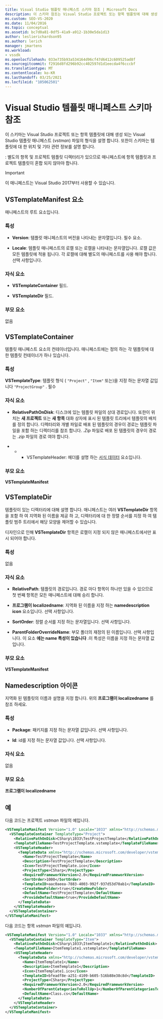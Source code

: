 ```yaml
---
title: Visual Studio 템플릿 매니페스트 스키마 참조 | Microsoft Docs
description: 이 스키마 참조는 Visual Studio 프로젝트 또는 항목 템플릿에 대해 생성 되는 Visual Studio 템플릿 매니페스트 파일의 형식을 설명 합니다.
ms.custom: SEO-VS-2020
ms.date: 11/04/2016
ms.topic: conceptual
ms.assetid: bc7d0a81-0df5-41a9-a912-1b30e5da1d13
author: leslierichardson95
ms.author: lerich
manager: jmartens
ms.workload:
- vssdk
ms.openlocfilehash: 033e735b93a534164d96cf47d6412c609525ad8f
ms.sourcegitcommit: f2916d8fd296b92cc402597d1d1eecda4f6cccbf
ms.translationtype: MT
ms.contentlocale: ko-KR
ms.lasthandoff: 03/25/2021
ms.locfileid: "105062501"
---
```

# <a name="visual-studio-template-manifest-schema-reference"></a>Visual Studio 템플릿 매니페스트 스키마 참조
이 스키마는 Visual Studio 프로젝트 또는 항목 템플릿에 대해 생성 되는 Visual Studio 템플릿 매니페스트 (*vstman*) 파일의 형식을 설명 합니다. 또한이 스키마는 템플릿에 대 한 위치 및 기타 관련 정보를 설명 합니다.

 : 별도의 항목 및 프로젝트 템플릿 디렉터리가 있으므로 매니페스트에 항목 템플릿과 프로젝트 템플릿이 혼합 되지 않아야 합니다.

> [!IMPORTANT]
> 이 매니페스트는 Visual Studio 2017부터 사용할 수 있습니다.

## <a name="vstemplatemanifest-element"></a>VSTemplateManifest 요소
 매니페스트의 루트 요소입니다.

### <a name="attributes"></a>특성

- **Version**: 템플릿 매니페스트의 버전을 나타내는 문자열입니다. 필수 요소.

- **Locale**: 템플릿 매니페스트의 로캘 또는 로캘을 나타내는 문자열입니다. 로캘 값은 모든 템플릿에 적용 됩니다. 각 로캘에 대해 별도의 매니페스트를 사용 해야 합니다. 선택 사항입니다.

### <a name="child-elements"></a>자식 요소

- **VSTemplateContainer** 필드.

- **VSTemplateDir** 필드.

### <a name="parent-element"></a>부모 요소
 없음

## <a name="vstemplatecontainer"></a>VSTemplateContainer
 템플릿 매니페스트 요소의 컨테이너입니다. 매니페스트에는 정의 하는 각 템플릿에 대 한 템플릿 컨테이너가 하나 있습니다.

### <a name="attributes"></a>특성
 **VSTemplateType**: 템플릿 형식 ( `"Project"` , `"Item"` 또는)을 지정 하는 문자열 값입니다 `"ProjectGroup"` . 필수

### <a name="child-elements"></a>자식 요소

- **RelativePathOnDisk**: 디스크에 있는 템플릿 파일의 상대 경로입니다. 또한이 위치는 **새 프로젝트** 또는 **새 항목** 대화 상자에 표시 된 템플릿 트리에서 템플릿의 배치를 정의 합니다. 디렉터리와 개별 파일로 배포 된 템플릿의 경우이 경로는 템플릿 파일을 포함 하는 디렉터리를 참조 합니다. *.Zip* 파일로 배포 된 템플릿의 경우이 경로는 *.zip* 파일의 경로 여야 합니다.

- * * VSTemplateHeader: 헤더를 설명 하는 [서식 데이터](../extensibility/templatedata-element-visual-studio-templates.md) 요소입니다.

### <a name="parent-element"></a>부모 요소
 **VSTemplateManifest**

## <a name="vstemplatedir"></a>VSTemplateDir
 템플릿이 있는 디렉터리에 대해 설명 합니다. 매니페스트는 여러 **VSTemplateDir** 항목을 포함 하 여 지역화 된 이름을 제공 하 고, 디렉터리에 대 한 정렬 순서를 지정 하 여 템플릿 범주 트리에서 해당 모양을 제어할 수 있습니다.

 디자인으로 인해 **VSTemplateDir** 항목은 로캘이 지정 되지 않은 매니페스트에서만 표시 되어야 합니다.

### <a name="attributes"></a>특성
 없음

### <a name="child-elements"></a>자식 요소

- **RelativePath**: 템플릿의 경로입니다. 경로 마다 항목이 하나만 있을 수 있으므로 첫 번째 항목은 모든 매니페스트에 대해 승리 합니다.

- **프로그램이 localizedname**: 지역화 된 이름을 지정 하는 **namedescription icon** 요소입니다. 선택 사항입니다.

- **SortOrder**: 정렬 순서를 지정 하는 문자열입니다. 선택 사항입니다.

- **ParentFolderOverrideName**: 부모 폴더의 재정의 된 이름입니다. 선택 사항입니다. 이 요소 **에는 name 특성이 있습니다** .이 특성은 이름을 지정 하는 문자열 값입니다.

### <a name="parent-element"></a>부모 요소
 **VSTemplateManifest**

## <a name="namedescriptionicon"></a>Namedescription 아이콘
 지역화 된 템플릿의 이름과 설명을 지정 합니다. 위의 **프로그램이 localizedname** 를 참조 하세요.

### <a name="attributes"></a>특성

- **Package**: 패키지를 지정 하는 문자열 값입니다. 선택 사항입니다.

- **Id**: id를 지정 하는 문자열 값입니다. 선택 사항입니다.

### <a name="child-elements"></a>자식 요소
 없음

### <a name="parent-element"></a>부모 요소
 **프로그램이 localizedname**

## <a name="examples"></a>예
 다음 코드는 프로젝트 *vstman* 파일의 예입니다.

```xml
<VSTemplateManifest Version="1.0" Locale="1033" xmlns="http://schemas.microsoft.com/developer/vstemplatemanifest/2015">
  <VSTemplateContainer TemplateType="Project">
    <RelativePathOnDisk>CSharp\1033\TestProjectTemplate</RelativePathOnDisk>
    <TemplateFileName>TestProjectTemplate.vstemplate</TemplateFileName>
    <VSTemplateHeader>
      <TemplateData xmlns="http://schemas.microsoft.com/developer/vstemplate/2005">
        <Name>TestProjectTemplate</Name>
        <Description>TestProjectTemplate</Description>
        <Icon>TestProjectTemplate.ico</Icon>
        <ProjectType>CSharp</ProjectType>
        <RequiredFrameworkVersion>2.0</RequiredFrameworkVersion>
        <SortOrder>1000</SortOrder>
        <TemplateID>aac0aeea-7883-4003-992f-937d53d70ab1</TemplateID>
        <CreateNewFolder>true</CreateNewFolder>
        <DefaultName>TestProjectTemplate</DefaultName>
        <ProvideDefaultName>true</ProvideDefaultName>
      </TemplateData>
    </VSTemplateHeader>
  </VSTemplateContainer>
</VSTemplateManifest>

```

 다음 코드는 항목 *vstman* 파일의 예입니다.

```xml
<VSTemplateManifest Version="1.0" Locale="1033" xmlns="http://schemas.microsoft.com/developer/vstemplatemanifest/2015">
  <VSTemplateContainer TemplateType="Item">
    <RelativePathOnDisk>CSharp\1033\ItemTemplate1</RelativePathOnDisk>
    <TemplateFileName>ItemTemplate1.vstemplate</TemplateFileName>
    <VSTemplateHeader>
      <TemplateData xmlns="http://schemas.microsoft.com/developer/vstemplate/2005">
        <Name>ItemTemplate1</Name>
        <Description>ItemTemplate1</Description>
        <Icon>ItemTemplate1.ico</Icon>
        <TemplateID>bfeadf8e-a251-4109-b605-516b88e38c8d</TemplateID>
        <ProjectType>CSharp</ProjectType>
        <RequiredFrameworkVersion>2.0</RequiredFrameworkVersion>
        <NumberOfParentCategoriesToRollUp>1</NumberOfParentCategoriesToRollUp>
        <DefaultName>Class.cs</DefaultName>
      </TemplateData>
    </VSTemplateHeader>
  </VSTemplateContainer>
</VSTemplateManifest>

```
